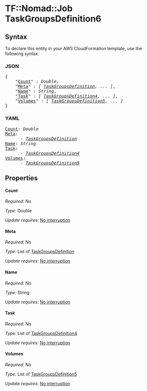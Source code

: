 # TF::Nomad::Job TaskGroupsDefinition6

## Syntax

To declare this entity in your AWS CloudFormation template, use the following syntax:

### JSON

<pre>
{
    "<a href="#count" title="Count">Count</a>" : <i>Double</i>,
    "<a href="#meta" title="Meta">Meta</a>" : <i>[ <a href="taskgroupsdefinition.md">TaskGroupsDefinition</a>, ... ]</i>,
    "<a href="#name" title="Name">Name</a>" : <i>String</i>,
    "<a href="#task" title="Task">Task</a>" : <i>[ <a href="taskgroupsdefinition4.md">TaskGroupsDefinition4</a>, ... ]</i>,
    "<a href="#volumes" title="Volumes">Volumes</a>" : <i>[ <a href="taskgroupsdefinition5.md">TaskGroupsDefinition5</a>, ... ]</i>
}
</pre>

### YAML

<pre>
<a href="#count" title="Count">Count</a>: <i>Double</i>
<a href="#meta" title="Meta">Meta</a>: <i>
      - <a href="taskgroupsdefinition.md">TaskGroupsDefinition</a></i>
<a href="#name" title="Name">Name</a>: <i>String</i>
<a href="#task" title="Task">Task</a>: <i>
      - <a href="taskgroupsdefinition4.md">TaskGroupsDefinition4</a></i>
<a href="#volumes" title="Volumes">Volumes</a>: <i>
      - <a href="taskgroupsdefinition5.md">TaskGroupsDefinition5</a></i>
</pre>

## Properties

#### Count

_Required_: No

_Type_: Double

_Update requires_: [No interruption](https://docs.aws.amazon.com/AWSCloudFormation/latest/UserGuide/using-cfn-updating-stacks-update-behaviors.html#update-no-interrupt)

#### Meta

_Required_: No

_Type_: List of <a href="taskgroupsdefinition.md">TaskGroupsDefinition</a>

_Update requires_: [No interruption](https://docs.aws.amazon.com/AWSCloudFormation/latest/UserGuide/using-cfn-updating-stacks-update-behaviors.html#update-no-interrupt)

#### Name

_Required_: No

_Type_: String

_Update requires_: [No interruption](https://docs.aws.amazon.com/AWSCloudFormation/latest/UserGuide/using-cfn-updating-stacks-update-behaviors.html#update-no-interrupt)

#### Task

_Required_: No

_Type_: List of <a href="taskgroupsdefinition4.md">TaskGroupsDefinition4</a>

_Update requires_: [No interruption](https://docs.aws.amazon.com/AWSCloudFormation/latest/UserGuide/using-cfn-updating-stacks-update-behaviors.html#update-no-interrupt)

#### Volumes

_Required_: No

_Type_: List of <a href="taskgroupsdefinition5.md">TaskGroupsDefinition5</a>

_Update requires_: [No interruption](https://docs.aws.amazon.com/AWSCloudFormation/latest/UserGuide/using-cfn-updating-stacks-update-behaviors.html#update-no-interrupt)

